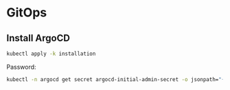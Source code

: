 # GitOps 

## Install ArgoCD

```bash
kubectl apply -k installation
```

Password:  

```bash
kubectl -n argocd get secret argocd-initial-admin-secret -o jsonpath="{.data.password}" | base64 -d; echo
```